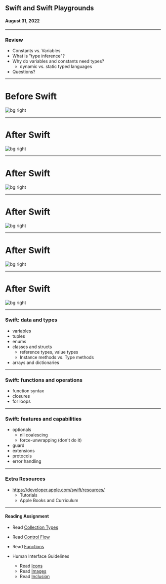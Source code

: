 <!--
_class: lead
_header: '![w:100](images/atlas.svg) <div style="float:right; margin-top:0px; margin-left: 0.3em;">4120/5120</div>'
_footer: Class 04
-->

<style>
section.lead h2 {
  font-size: 1.25rem;
  color: #F05138;
}

section.lead h4 {
  margin-top: -8px;
  font-weight: normal;
}

section.end h1 {
  color: #F05138;
}

</style>


## Swift and Swift Playgrounds
#### August 31, 2022

---

### Review

* Constants vs. Variables
* What is "type inference"?
* Why do variables and constants need types?
  * dynamic vs. static typed languages
* Questions?

---

# Before Swift
![bg right](images/before_swift.jpg)

---

# After Swift
![bg right](images/after0.jpg)

---
# After Swift
![bg right](images/after1.jpg)

---
# After Swift
![bg right](images/after2.jpg)

---
# After Swift
![bg right](images/after3.jpg)

---
# After Swift
![bg right](images/after4.jpg)

---

### Swift: data and types

- variables
- tuples
- enums
- classes and structs
  - reference types, value types
  - Instance methods vs. Type methods
- arrays and dictionaries

---

### Swift: functions and operations

- function syntax
- closures
- for loops

---

### Swift: features and capabilities

- optionals
  - nil coalescing
  - force-unwrapping (don't do it)
- guard
- extensions
- protocols
- error handling

---

### Extra Resources

- https://developer.apple.com/swift/resources/
  - Tutorials
  - Apple Books and Curriculum

---

#### Reading Assignment

- Read [Collection Types](https://docs.swift.org/swift-book/LanguageGuide/CollectionTypes.html)
- Read [Control Flow](https://docs.swift.org/swift-book/LanguageGuide/ControlFlow.html)
- Read [Functions](https://docs.swift.org/swift-book/LanguageGuide/Functions.html)

- Human Interface Guidelines
  - Read [Icons](https://developer.apple.com/design/human-interface-guidelines/foundations/icons)
  - Read [Images](https://developer.apple.com/design/human-interface-guidelines/foundations/images)
  - Read [Inclusion](https://developer.apple.com/design/human-interface-guidelines/foundations/inclusion)


